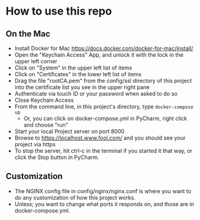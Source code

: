How to use this repo
====================

On the Mac
----------

* Install Docker for Mac https://docs.docker.com/docker-for-mac/install/
* Open the "Keychain Access" App, and unlock it with the lock in the upper left corner
* Click on "System" in the upper left list of items
* Click on "Certificates" in the lower left list of items
* Drag the file "rootCA.pem" from the config/ssl directory of this project into the certificate list you see in the upper right pane
* Authenticate via touch ID or your password when asked to do so
* Close Keychain Access
* From the command line, in this project's directory, type `docker-compose up`
    * Or, you can click on docker-compose.yml in PyCharm, right click and choose "run"
* Start your local Project server on port 8000
* Browse to https://localhost.www.fool.com/ and you should see your project via https
* To stop the server, hit ctrl-c in the terminal if you started it that way, or click the Stop button in PyCharm.


Customization
--------------

* The NGINX config file in config/nginx/nginx.conf is where you want to do any customization of how this project works.
* Unless; you want to change what ports it responds on, and those are in docker-compose.yml.
